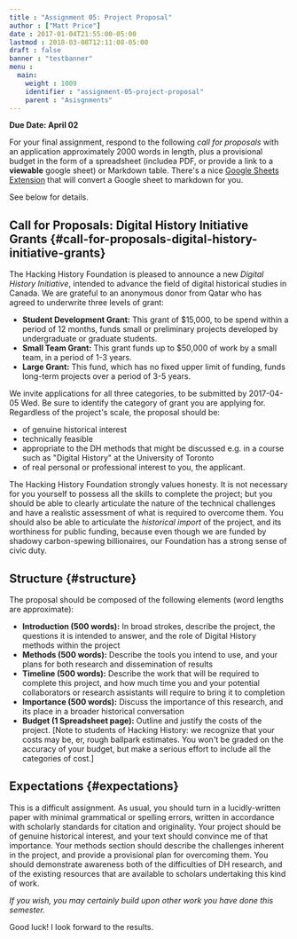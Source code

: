 ```yaml
---
title : "Assignment 05: Project Proposal"
author : ["Matt Price"]
date : 2017-01-04T21:55:00-05:00
lastmod : 2018-03-08T12:11:08-05:00
draft : false
banner : "testbanner"
menu :
  main:
    weight : 1009
    identifier : "assignment-05-project-proposal"
    parent : "Asisgnments"
---
```


**Due Date: April 02**

For your final assignment, respond to the following _call for proposals_ with an application approximately 2000 words in length, plus a provisional budget in the form of a spreadsheet (includea PDF, or provide a link to a **viewable** google sheet) or Markdown table. There's a nice [Google Sheets Extension](https://chrome.google.com/webstore/detail/markdowntablemaker/cofkbgfmijanlcdooemafafokhhaeold?hl=en) that will convert a Google sheet to markdown for you.

See below for details.


## Call for Proposals: Digital History Initiative Grants {#call-for-proposals-digital-history-initiative-grants}

The Hacking History Foundation is pleased to announce a new _Digital History Initiative_, intended to advance the field of digital historical studies in Canada. We are grateful to an anonymous donor from Qatar who has agreed to underwrite three levels of grant:

-   **Student Development Grant:** This grant of $15,000, to be spend within a period of 12 months, funds small or preliminary projects developed by undergraduate or graduate students.
-   **Small Team Grant:** This grant funds up to $50,000 of work by a small team, in a period of 1-3 years.
-   **Large Grant:** This fund, which has no fixed upper limit of funding, funds long-term projects over a period of 3-5 years.

We invite applications for all three categories, to be submitted by <span class="timestamp-wrapper"><span class="timestamp">2017-04-05 Wed</span></span>. Be sure to identify the category of grant you are applying for. Regardless of the project's scale, the proposal should be:

-   of genuine historical interest
-   technically feasible
-   appropriate to the DH methods that might be discussed e.g. in a course such as "Digital History" at the University of Toronto
-   of real personal or professional interest to you, the applicant.

The Hacking History Foundation strongly values honesty. It is not necessary for you yourself to possess all the skills to complete the project; but you should be able to clearly articulate the nature of the technical challenges and have a realistic assessment of what is required to overcome them. You should also be able to articulate the _historical import_ of the project, and its worthiness for public funding, because even though we are funded by shadowy carbon-spewing billionaires, our Foundation has a strong sense of civic duty.


## Structure {#structure}

The proposal should be composed of the following elements (word lengths are approximate):

-   **Introduction (500 words):** In broad strokes, describe the project, the questions it is intended to answer, and the role of Digital History methods within the project
-   **Methods (500 words):** Describe the tools you intend to use, and your plans for both research and dissemination of results
-   **Timeline (500 words):** Describe the work that will be required to complete this project, and how much time you and your potential collaborators or research assistants will require to bring it to completion
-   **Importance (500 words):** Discuss the importance of this research, and its place in a broader historical conversation
-   **Budget (1 Spreadsheet page):** Outline and justify the costs of the project. [Note to students of Hacking History: we recognize that your costs may be, er, rough ballpark estimates. You won't be graded on the accuracy of your budget, but make a serious effort to include all the categories of cost.]


## Expectations {#expectations}

This is a difficult assignment. As usual, you should turn in a lucidly-written paper with minimal grammatical or spelling errors, written in accordance with scholarly standards for citation and originality.  Your project should be of genuine historical interest, and your text should convince me of that importance. Your methods section should describe the challenges inherent in the project, and provide a provisional plan for overcoming them.  You should demonstrate awareness both of the difficulties of DH research, and of the existing resources that are available to scholars undertaking this kind of work.

_If you wish, you may certainly build upon other work you have done this semester._

Good luck! I look forward to the results.

